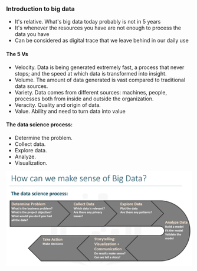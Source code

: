 ### Introduction to big data
- It's relative. What's big data today probably is not in 5 years
- It's whenever the resources you have are not enough to process the data you have
- Can be considered as digital trace that we leave behind in our daily use
#### The 5 Vs
- Velocity. Data is being generated extremely fast, a process that never stops; and the speed at which data is transformed into insight.
- Volume. The amount of data generated is vast compared to traditional data sources.
- Variety. Data comes from different sources: machines, people, processes both from inside and outside the organization.
- Veracity. Quality and origin of data.
- Value. Ability and need to turn data into value
#### The data science process:
- Determine the problem. 
- Collect data.
- Explore data.
- Analyze.
- Visualization.

![data_science_process](data_science_process.png)

